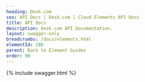 ```yaml
---
heading: Desk.com
seo: API Docs | Desk.com | Cloud Elements API Docs
title: API Docs
description: Desk.com API Documentation.
layout: swagger-only
breadcrumbs: /docs/elements.html
elementId: 286
parent: Back to Element Guides
order: 90
---
```


{% include swagger.html %}

